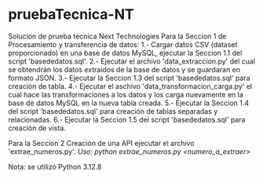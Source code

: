 # pruebaTecnica-NT
Solución de prueba técnica Next Technologies
Para la Seccion 1 de Procesamiento y transferencia de datos: 
1.- Cargar datos CSV (dataset proporcionado) en una base de datos MySQL, ejecutar la
Seccion 1.1 del script 'basededatos.sql'. 
2.- Ejecutar el archivo 'data_extraccion.py' del cual se obtendrán los datos extraidos
de la base de datos y se guardaran en formato JSON.
3.- Ejecutar la Seccion 1.3 del script 'basededatos.sql' para creación de tabla.
4.- Ejecutar el aschivo 'data_transformacion_carga.py' el cual hace las transformaciones 
a los datos y los carga nuevamente en la base de datos MySQL en la nueva tabla creada.
5.- Ejecutar la Seccion 1.4 del script 'basededatos.sql' para creación de tablas separadas 
y relacionadas. 
6.- Ejecutar la Seccion 1.5 del script 'basededatos.sql' para creación de vista. 

Para la Seccion 2 Creación de una API ejecutar el archivo 'extrae_numeros.py'.
*Uso: python extrae_numeros.py <numero_a_extraer>*

Nota: se utilizó Python 3.12.8
